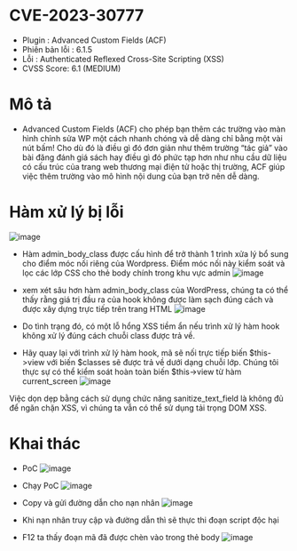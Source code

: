 # CVE-2023-30777

- Plugin : Advanced Custom Fields (ACF)
- Phiên bản lỗi : 6.1.5
- Lỗi : Authenticated Reflexed Cross-Site Scripting (XSS)
- CVSS Score:  6.1 (MEDIUM)

# Mô tả

- Advanced Custom Fields (ACF) cho phép bạn thêm các trường vào màn hình chỉnh sửa WP một cách nhanh chóng và dễ dàng chỉ bằng một vài nút bấm! Cho dù đó là điều gì đó đơn giản như thêm trường “tác giả” vào bài đăng đánh giá sách hay điều gì đó phức tạp hơn như nhu cầu dữ liệu có cấu trúc của trang web thương mại điện tử hoặc thị trường, ACF giúp việc thêm trường vào mô hình nội dung của bạn trở nên dễ dàng.

# Hàm xử lý bị lỗi

![image](https://github.com/Manh130902/wordpress/assets/93723285/736ca9fd-8331-4339-af94-87bb3b174267)

- Hàm admin_body_class được cấu hình để trở thành 1 trình xửa lý bổ sung cho điểm móc nối riêng của Wordpress. Điểm móc nối này kiểm soát và lọc các lớp CSS cho thẻ body chính trong khu vực admin
  ![image](https://github.com/Manh130902/wordpress/assets/93723285/b9223942-f252-4474-954d-f2a54c8777ce)

- xem xét sâu hơn hàm admin_body_class của WordPress, chúng ta có thể thấy rằng giá trị đầu ra của hook không được làm sạch đúng cách và được xây dựng trực tiếp trên trang HTML
  ![image](https://github.com/Manh130902/wordpress/assets/93723285/62729e64-c1ef-4be3-a1b8-05703b3be449)

- Do tình trạng đó, có một lỗ hổng XSS tiềm ẩn nếu trình xử lý hàm hook không xử lý đúng cách chuỗi class được trả về.
- Hãy quay lại với trình xử lý hàm hook, mã sẽ nối trực tiếp biến $this->view với biến $classes sẽ được trả về dưới dạng chuỗi lớp. Chúng tôi thực sự có thể kiểm soát hoàn toàn biến $this->view từ hàm current_screen
  ![image](https://github.com/Manh130902/wordpress/assets/93723285/a05a2d27-52ff-4dc8-9d7d-22688603f11f)

Việc dọn dẹp bằng cách sử dụng chức năng sanitize_text_field là không đủ để ngăn chặn XSS, vì chúng ta vẫn có thể sử dụng tải trọng DOM XSS.

# Khai thác

- PoC
  ![image](https://github.com/Manh130902/wordpress/assets/93723285/c4408263-d36a-4cee-9219-2db3c17efb81)

- Chạy PoC
  ![image](https://github.com/Manh130902/wordpress/assets/93723285/7912cff4-3914-4ab5-91f4-11fcfd245667)

- Copy và gửi đường dẫn cho nạn nhân
  ![image](https://github.com/Manh130902/wordpress/assets/93723285/01b0d24a-c68a-4cfc-a004-ec62a55139e8)

- Khi nạn nhân truy cập và đường dẫn thì sẽ thực thi đoạn script độc hại
- F12 ta thấy đoạn mã đã được chèn vào trong thẻ body
  ![image](https://github.com/Manh130902/wordpress/assets/93723285/1fc493f7-eded-4542-a21b-77206c074944)
